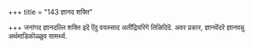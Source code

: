 +++
title = "143 ज्ञानद शक्ति"

+++
जनांगद ज्ञानदल्लि शक्ति इदॆ ऎंदु वयस्साद अतींद्रियरिगॆ तिळिदिदॆ. अवर प्रकार, ज्ञानवॆंदरॆ ज्ञानवन्नु अर्थमाडिकॊळ्ळुव सामर्थ्य.

